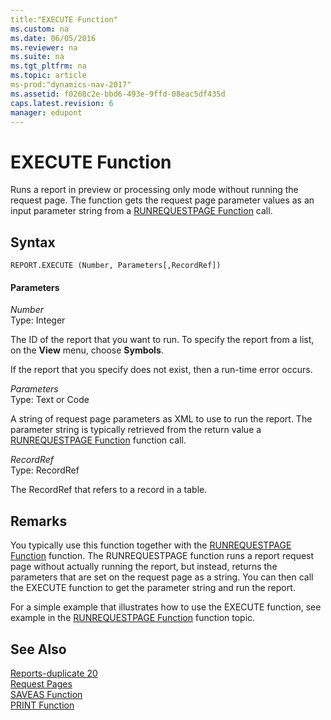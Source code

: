 ```yaml
---
title:"EXECUTE Function"
ms.custom: na
ms.date: 06/05/2016
ms.reviewer: na
ms.suite: na
ms.tgt_pltfrm: na
ms.topic: article
ms-prod:"dynamics-nav-2017"
ms.assetid: f0268c2e-bbd6-493e-9ffd-08eac5df435d
caps.latest.revision: 6
manager: edupont
---
```

# EXECUTE Function
Runs a report in preview or processing only mode without running the request page. The function gets the request page parameter values as an input parameter string from a [RUNREQUESTPAGE Function](RUNREQUESTPAGE-Function.md) call.  
  
## Syntax  
  
```  
REPORT.EXECUTE (Number, Parameters[,RecordRef])  
```  
  
#### Parameters  
 *Number*  
 Type: Integer  
  
 The ID of the report that you want to run. To specify the report from a list, on the **View** menu, choose **Symbols**.  
  
 If the report that you specify does not exist, then a run\-time error occurs.  
  
 *Parameters*  
 Type: Text or Code  
  
 A string of request page parameters as XML to use to run the report. The parameter string is typically retrieved from the return value a [RUNREQUESTPAGE Function](RUNREQUESTPAGE-Function.md) function call.  
  
 *RecordRef*  
 Type: RecordRef  
  
 The RecordRef that refers to a record in a table.  
  
## Remarks  
 You typically use this function together with the [RUNREQUESTPAGE Function](RUNREQUESTPAGE-Function.md) function. The RUNREQUESTPAGE function runs a report request page without actually running the report, but instead, returns the parameters that are set on the request page as a string. You can then call the EXECUTE function to get the parameter string and run the report.  
  
 For a simple example that illustrates how to use the EXECUTE function, see example in the [RUNREQUESTPAGE Function](RUNREQUESTPAGE-Function.md) function topic.  
  
## See Also  
 [Reports\-duplicate 20](Reports-duplicate-20.md)   
 [Request Pages](Request-Pages.md)   
 [SAVEAS Function](SAVEAS-Function.md)   
 [PRINT Function](PRINT-Function.md)